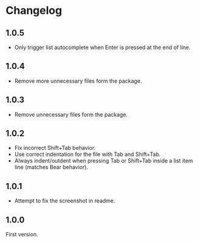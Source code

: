 # Changelog

## 1.0.5

- Only trigger list autocomplete when Enter is pressed at the end of line.

## 1.0.4

- Remove more unnecessary files form the package.

## 1.0.3

- Remove unnecessary files form the package.

## 1.0.2

- Fix incorrect Shift+Tab behavior.
- Use correct indentation for the file with Tab and Shift+Tab.
- Always indent/outdent when pressing Tab or Shift+Tab inside a list item line (matches Bear behavior).

## 1.0.1

- Attempt to fix the screenshot in readme.

## 1.0.0

First version.
